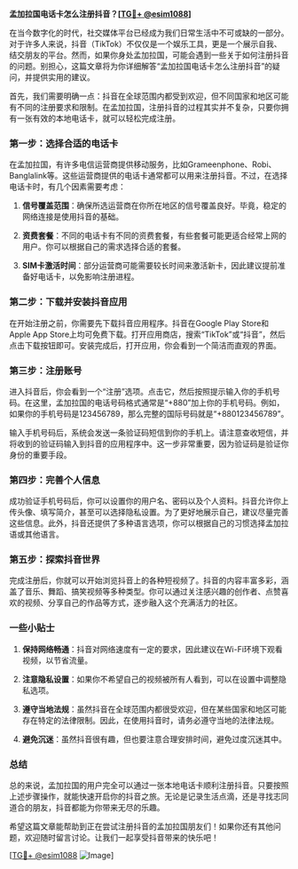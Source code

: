 **孟加拉国电话卡怎么注册抖音？[[TG💪+ @esim1088](https://t.me/s/esim1088)]**

在当今数字化的时代，社交媒体平台已经成为我们日常生活中不可或缺的一部分。对于许多人来说，抖音（TikTok）不仅仅是一个娱乐工具，更是一个展示自我、结交朋友的平台。然而，如果你身处孟加拉国，可能会遇到一些关于如何注册抖音的问题。别担心，这篇文章将为你详细解答“孟加拉国电话卡怎么注册抖音”的疑问，并提供实用的建议。

首先，我们需要明确一点：抖音在全球范围内都受到欢迎，但不同国家和地区可能有不同的注册要求和限制。在孟加拉国，注册抖音的过程其实并不复杂，只要你拥有一张有效的本地电话卡，就可以轻松完成注册。

### **第一步：选择合适的电话卡**

在孟加拉国，有许多电信运营商提供移动服务，比如Grameenphone、Robi、Banglalink等。这些运营商提供的电话卡通常都可以用来注册抖音。不过，在选择电话卡时，有几个因素需要考虑：

1. **信号覆盖范围**：确保所选运营商在你所在地区的信号覆盖良好。毕竟，稳定的网络连接是使用抖音的基础。
   
2. **资费套餐**：不同的电话卡有不同的资费套餐，有些套餐可能更适合经常上网的用户。你可以根据自己的需求选择合适的套餐。

3. **SIM卡激活时间**：部分运营商可能需要较长时间来激活新卡，因此建议提前准备好电话卡，以免影响注册进程。

### **第二步：下载并安装抖音应用**

在开始注册之前，你需要先下载抖音应用程序。抖音在Google Play Store和Apple App Store上均可免费下载。打开应用商店，搜索“TikTok”或“抖音”，然后点击下载按钮即可。安装完成后，打开应用，你会看到一个简洁而直观的界面。

### **第三步：注册账号**

进入抖音后，你会看到一个“注册”选项。点击它，然后按照提示输入你的手机号码。在这里，孟加拉国的电话号码格式通常是“+880”加上你的手机号码。例如，如果你的手机号码是123456789，那么完整的国际号码就是“+880123456789”。

输入手机号码后，系统会发送一条验证码短信到你的手机上。请注意查收短信，并将收到的验证码输入到抖音的应用程序中。这一步非常重要，因为验证码是验证你身份的重要手段。

### **第四步：完善个人信息**

成功验证手机号码后，你可以设置你的用户名、密码以及个人资料。抖音允许你上传头像、填写简介，甚至可以选择隐私设置。为了更好地展示自己，建议尽量完善这些信息。此外，抖音还提供了多种语言选项，你可以根据自己的习惯选择孟加拉语或其他语言。

### **第五步：探索抖音世界**

完成注册后，你就可以开始浏览抖音上的各种短视频了。抖音的内容丰富多彩，涵盖了音乐、舞蹈、搞笑视频等多种类型。你可以通过关注感兴趣的创作者、点赞喜欢的视频、分享自己的作品等方式，逐步融入这个充满活力的社区。

### **一些小贴士**

1. **保持网络畅通**：抖音对网络速度有一定的要求，因此建议在Wi-Fi环境下观看视频，以节省流量。
   
2. **注意隐私设置**：如果你不希望自己的视频被所有人看到，可以在设置中调整隐私选项。

3. **遵守当地法规**：虽然抖音在全球范围内都很受欢迎，但在某些国家和地区可能存在特定的法律限制。因此，在使用抖音时，请务必遵守当地的法律法规。

4. **避免沉迷**：虽然抖音很有趣，但也要注意合理安排时间，避免过度沉迷其中。

### **总结**

总的来说，孟加拉国的用户完全可以通过一张本地电话卡顺利注册抖音。只要按照上述步骤操作，就能快速开启你的抖音之旅。无论是记录生活点滴，还是寻找志同道合的朋友，抖音都能为你带来无尽的乐趣。

希望这篇文章能帮助到正在尝试注册抖音的孟加拉国朋友们！如果你还有其他问题，欢迎随时留言讨论。让我们一起享受抖音带来的快乐吧！

[[TG💪+ @esim1088](https://t.me/s/esim1088) ![Image](https://i.postimg.cc/4NQfJmqS/Snipaste-2025-05-13-00-14-12.png)]